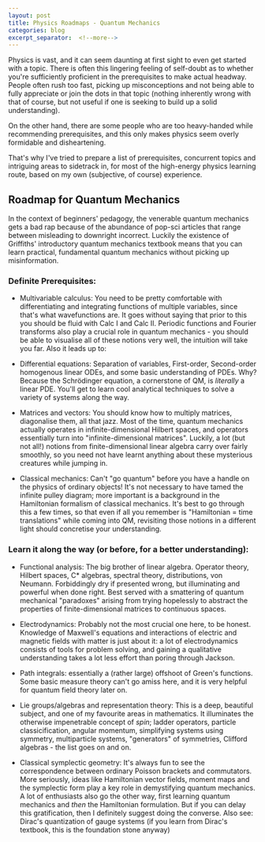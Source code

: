 ```yaml
---
layout: post
title: Physics Roadmaps - Quantum Mechanics 
categories: blog
excerpt_separator:  <!--more-->
---
```


Physics is vast, and it can seem daunting at first sight to even get started with a topic. There is often this lingering feeling of self-doubt as to whether you're sufficiently proficient in the prerequisites to make actual headway. People often rush too fast, picking up misconceptions and not being able to fully appreciate or join the dots in that topic (nothing inherently wrong with that of course, but not useful if one is seeking to build up a solid understanding). 

On the other hand, there are some people who are too heavy-handed while recommending prerequisites, and this only makes physics seem overly formidable and disheartening. 

That's why I've tried to prepare a list of prerequisites, concurrent topics and intriguing areas to sidetrack in, for most of the high-energy physics learning route, based on my own (subjective, of course) experience.

## Roadmap for Quantum Mechanics

In the context of beginners' pedagogy, the venerable quantum mechanics gets a bad rap because of the abundance of pop-sci articles that range between misleading to downright incorrect. Luckily the existence of Griffiths' introductory quantum mechanics textbook means that you can learn practical, fundamental quantum mechanics without picking up misinformation.

### Definite Prerequisites: 
- Multivariable calculus: You need to be pretty comfortable with differentiating and integrating functions of multiple variables, since that's what wavefunctions are. It goes without saying that prior to this you should be fluid with Calc I and Calc II. Periodic functions and Fourier transforms also play a crucial role in quantum mechanics - you should be able to visualise all of these notions very well, the intuition will take you far. Also it leads up to:

- Differential equations: Separation of variables, First-order, Second-order homogenous linear ODEs, and some basic understanding of PDEs. Why? Because the Schrödinger equation, a cornerstone of QM, is *literally* a linear PDE.  You'll get to learn cool analytical techniques to solve a variety of systems along the way.

- Matrices and vectors: You should know how to multiply matrices, diagonalise them, all that jazz. Most of the time, quantum mechanics actually operates in infinite-dimensional Hilbert spaces, and operators essentially turn into "infinite-dimensional matrices". Luckily, a lot (but not all!) notions from finite-dimensional linear algebra carry over fairly smoothly, so you need not have learnt anything about these mysterious creatures while jumping in.

- Classical mechanics: Can't "go quantum" before you have a handle on the physics of ordinary objects! It's not necessary to have tamed the infinite pulley diagram; more important is a background in the Hamiltonian formalism of classical mechanics. It's best to go through this a few times, so that even if all you remember is "Hamiltonian = time translations" while coming into QM, revisiting those notions in a different light should concretise your understanding.    

### Learn it along the way (or before, for a better understanding):
- Functional analysis: The big brother of linear algebra. Operator theory, Hilbert spaces, C* algebras, spectral theory, distributions, von Neumann. Forbiddingly dry if presented wrong, but illuminating and powerful when done right. Best served with a smattering of quantum mechanical "paradoxes" arising from trying hopelessly to abstract the properties of finite-dimensional matrices to continuous spaces.

- Electrodynamics: Probably not the most crucial one here, to be honest. Knowledge of Maxwell's equations and interactions of electric and magnetic fields with matter is just about it: a lot of electrodynamics consists of tools for problem solving, and gaining a qualitative understanding takes a lot less effort than poring through Jackson.

- Path integrals: essentially a (rather large) offshoot of Green's functions. Some basic measure theory can't go amiss here, and it is very helpful for quantum field theory later on.

- Lie groups/algebras and representation theory: This is a deep, beautiful subject, and one of my favourite areas in mathematics. It illuminates the otherwise impenetrable concept of *spin*; ladder operators, particle classicification, angular momentum, simplifying systems using symmetry, multiparticle systems, "generators" of symmetries, Clifford algebras - the list goes on and on.

- Classical symplectic geometry: It's always fun to see the correspondence between ordinary Poisson brackets and commutators. More seriously, ideas like Hamiltonian vector fields, moment maps and the symplectic form play a key role in demystifying quantum mechanics. A lot of enthusiasts also go the other way, first learning quantum mechanics and *then* the Hamiltonian formulation. But if you can delay this gratification, then I definitely suggest doing the converse.  Also see: Dirac's quantization of gauge systems (if you learn from Dirac's textbook, this is the foundation stone anyway)
